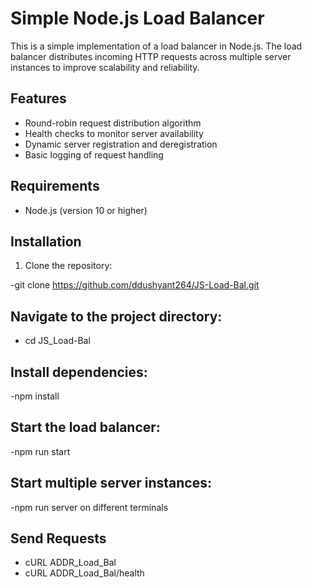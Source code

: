 # Simple Node.js Load Balancer

This is a simple implementation of a load balancer in Node.js. The load balancer distributes incoming HTTP requests across multiple server instances to improve scalability and reliability.

## Features

- Round-robin request distribution algorithm
- Health checks to monitor server availability
- Dynamic server registration and deregistration
- Basic logging of request handling

## Requirements

- Node.js (version 10 or higher)

## Installation

1. Clone the repository:

-git clone https://github.com/ddushyant264/JS-Load-Bal.git
   
## Navigate to the project directory:
- cd JS_Load-Bal
  
## Install dependencies:
-npm install

## Start the load balancer:

-npm run start

## Start multiple server instances:
-npm run server on different terminals

## Send Requests
- cURL ADDR_Load_Bal
- cURL ADDR_Load_Bal/health
